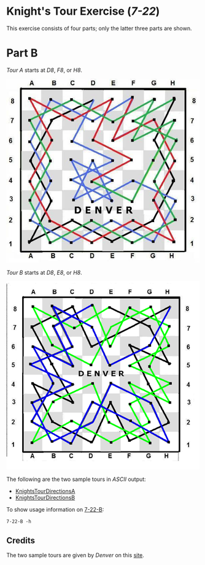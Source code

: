 # Knight's Tour Exercise (*7-22*)
This exercise consists of four parts; only the latter three parts are shown.

# Part B
*Tour A* starts at *D8*, *F8*, or *H8*.

![KnightsTourDirectionsA](./KnightsTourDirectionsA.jpg)

*Tour B* starts at *D8*, *E8*, or *H8*.

![KnightsTourDirectionsB](./KnightsTourDirectionsB.jpg)

The following are the two sample tours in *ASCII* output:

* [KnightsTourDirectionsA](./KnightsTourDirectionsA.txt)
* [KnightsTourDirectionsB](./KnightsTourDirectionsB.txt)

To show usage information on [7-22-B](./7-22-B.cpp):
```
7-22-B -h
```

## Credits
The two sample tours are given by *Denver* on this [site][KNT].

[KNT]: https://www.chess.com/chessopedia/view/knights-tour
